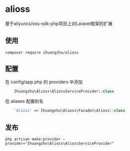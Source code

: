 # alioss
基于aliyuncs/oss-sdk-php项目上对Laravel框架的扩展

## 使用
    composer require ihuangzhu/alioss

## 配置
在 config/app.php 的 providers 中添加
```php
    Ihuangzhu\Alioss\AliossServiceProvider::class
``` 
在 aliases 配置别名
```php
    'Alioss' => Ihuangzhu\Alioss\Facades\Alioss::class
``` 

## 发布
    php artisan make:provider –provider="Ihuangzhu\Alioss\AliossServiceProvider"